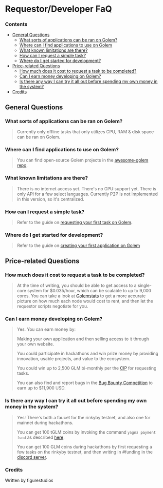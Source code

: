 # Requestor/Developer FaQ

### Contents
 - [General Questions](#general-questions)
   - [What sorts of applications can be ran on Golem?](#what-sorts-of-applications-can-be-ran-on-golem)
   - [Where can I find applications to use on Golem](#where-can-i-find-applications-to-use-on-golem)
   - [What known limitations are there?](#what-known-limitations-are-there)
   - [How can I request a simple task?](#how-can-i-request-a-simple-task)
   - [Where do I get started for development?](#where-do-i-get-started-for-development)
 - [Price-related Questions](#price-related-questions)
   - [How much does it cost to request a task to be completed?](#how-much-does-it-cost-to-request-a-task-to-be-completed)
   - [Can I earn money developing on Golem?](#can-i-earn-money-developing-on-golem)
   - [Is there any way I can try it all out before spending my own money in the system?](#is-there-any-way-i-can-try-it-all-out-before-spending-my-own-money-in-the-system)
 - [Credits](#credits)

## General Questions

### What sorts of applications can be ran on Golem?
> Currently only offline tasks that only utilizes CPU, RAM & disk space can be ran on Golem.

### Where can I find applications to use on Golem?
> You can find open-source Golem projects in the [awesome-golem repo](https://github.com/golemfactory/awesome-golem#%EF%B8%8F-apps).

### What known limitations are there?
> There is no internet access yet. There's no GPU support yet. There is only API for a few select languages. Currently P2P is not implemented in this version, so it's centralized.

### How can I request a simple task?
> Refer to the guide on [requesting your first task on Golem](https://github.com/figurestudios/community-golem-docs/blob/main/requesting/requesting-your-first-task.md).

### Where do I get started for development?
> Refer to the guide on [creating your first application on Golem](https://github.com/figurestudios/community-golem-docs/blob/main/developing/creating-your-first-app.md)

## Price-related Questions

### How much does it cost to request a task to be completed?
> At the time of writing, you should be able to get access to a single-core system for $0.035/hour, which can be scalable to up to 9,000 cores.
> You can take a look at [Golemstats](https://golemstats.com/) to get a more accurate picture on how much each node would cost to rent, and then let the requestor scripts negotiate for you.

### Can I earn money developing on Golem?
> Yes. You can earn money by: 
> 
> Making your own application and then selling access to it through your own website.
> 
> You could participate in hackathons and win prize money by providing innovation, usable projects, and value to the ecosystem.
> 
> You could win up to 2,500 GLM bi-monthly per the [CIP](https://blog.golemproject.net/community-incentives-program/) for requesting tasks.
> 
> You can also find and report bugs in the [Bug Bounty Competition](https://blog.golemproject.net/golem-bug-bounty-competition-yagna/) to earn up to $11,900 USD.

### Is there any way I can try it all out before spending my own money in the system?
> Yes! There's both a faucet for the rinkyby testnet, and also one for mainnet during hackathons.
> 
> You can get 100 tGLM coins by invoking the command `yagna payment fund` as described [here](https://handbook.golem.network/requestor-tutorials/flash-tutorial-of-requestor-development).
> 
> You can get 100 GLM coins during hackathons by first requesting a few tasks on the rinkyby testnet, and then writing in #funding in the [discord server](https://chat.golem.network).

### Credits
Written by figurestudios
